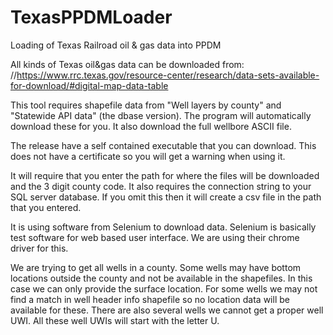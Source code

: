 # TexasPPDMLoader
Loading of Texas Railroad oil &amp; gas data into PPDM

All kinds of Texas oil&gas data can be downloaded from:
//https://www.rrc.texas.gov/resource-center/research/data-sets-available-for-download/#digital-map-data-table

This tool requires shapefile data from "Well layers by county" and "Statewide API data" (the dbase version). The program will automatically download these for you. It also download the full wellbore ASCII file.

The release have a self contained executable that you can download. This does not have a certificate so you will get a warning when using it.

It will require that you enter the path for where the files will be downloaded and the 3 digit county code. It also requires the connection string to your SQL server database. If you omit this then it will create a csv file in the path that you entered.

It is using software from Selenium to download data. Selenium is basically test software for web based user interface. We are using their chrome driver for this.

We are trying to get all wells in a county. Some wells may have bottom locations outside the county and not be available in the shapefiles. In this case we can only provide the surface location. For some wells we may not find a match in well header info shapefile so no location data will be available for these. There are also several wells we cannot get a proper well UWI. All these well UWIs will start with the letter U.


